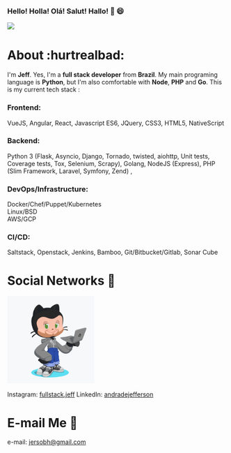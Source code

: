 
### Hello! Holla! Olá! Salut! Hallo! :vulcan_salute: :smile:

<img src="https://instagram.fplu3-1.fna.fbcdn.net/v/t51.2885-15/sh0.08/e35/s640x640/106501136_2336716356633355_4219110306474352664_n.jpg?_nc_ht=instagram.fplu3-1.fna.fbcdn.net&_nc_cat=107&_nc_ohc=SA2rlv2lrCsAX92VIkC&oh=9196c252b9f9264bd2fa930a2547500d&oe=5F324748" width="250" />

# About :hurtrealbad:
I'm **Jeff**. Yes, I'm a **full stack developer** from **Brazil**. My main programing language is **Python**, but I'm also comfortable with **Node**, **PHP** and **Go**.  This is my current tech stack :

### Frontend:  
VueJS, Angular, React, Javascript ES6, JQuery, CSS3, HTML5, NativeScript  

### Backend:  
Python 3 (Flask, Asyncio, Django, Tornado, twisted, aiohttp, Unit tests, Coverage tests, Tox, Selenium, Scrapy),  Golang,  NodeJS (Express),  PHP (Slim Framework, Laravel, Symfony, Zend) ,

### DevOps/Infrastructure: 
Docker/Chef/Puppet/Kubernetes  
Linux/BSD  
AWS/GCP  

### CI/CD:  
Saltstack, Openstack, Jenkins, Bamboo, Git/Bitbucket/Gitlab, Sonar Cube

# Social Networks :busts_in_silhouette:
<img src="https://github.com/jersobh/jersobh/blob/master/octocat.png?raw=true" width="200" />

Instagram: [fullstack.jeff](https://www.instagram.com/fullstack.jeff)
LinkedIn: [andradejefferson](https://www.linkedin.com/in/andradejefferson/)

# E-mail Me :email:
e-mail: jersobh@gmail.com
